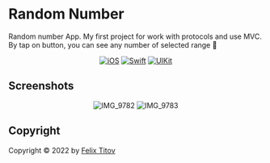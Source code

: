 # Random Number
Random number App. My first project for work with protocols and use MVC.<br/>
By tap on button, you can see any number of selected range 🔢

<div align="center">
  
  [![iOS](https://img.shields.io/badge/iOS-14.5-blue)](https://www.apple.com/ru/ios/ios-15/)
  [![Swift](https://img.shields.io/badge/Swift-5.5-orange)](https://developer.apple.com/documentation/swift)
  [![UIKit](https://img.shields.io/badge/UIKit-%20LTS-yellowgreen)](https://developer.apple.com/documentation/uikit)
 
</div>

## Screenshots

<div align="center">
  
  ![IMG_9782](https://user-images.githubusercontent.com/56549889/171734520-fcbc1add-9298-4bc7-b534-874249652685.PNG)
  ![IMG_9783](https://user-images.githubusercontent.com/56549889/171734560-2cd06910-8a14-40d2-a163-58d3795621bb.PNG)

</div>

## Copyright

Copyright © 2022 by [Felix Titov](https://github.com/filtitov2001)
